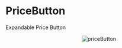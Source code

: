# PriceButton
Expandable Price Button

<p align="center">
    <img src="https://raw.githubusercontent.com/badrinathcm/PriceButton/master/images/priceButton.gif" alt="priceButton"/>
</p>

